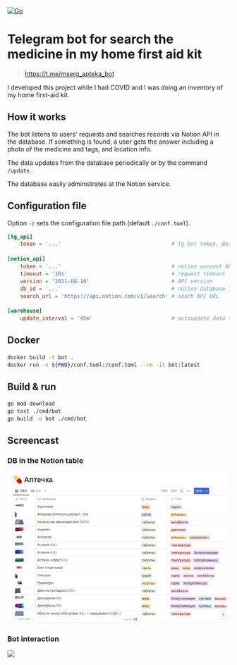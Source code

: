 [![Go](https://github.com/sir-go/bot-notion-aidkit/actions/workflows/go.yml/badge.svg)](https://github.com/sir-go/bot-notion-aidkit/actions/workflows/go.yml)

# Telegram bot for search the medicine in my home first aid kit
> https://t.me/mserg_apteka_bot

I developed this project while I had COVID and I was doing an inventory of my home first-aid kit.

## How it works
The bot listens to users' requests and searches records via Notion API in the database. 
If something is found, a user gets the answer including a photo of the medicine and tags, and location info.

The data updates from the database periodically or by the command `/update`.

The database easily administrates at the Notion service.

## Configuration file
Option `-c` sets the configuration file path (default `./conf.toml`).

```toml
[tg_api]
    token = '...'                                   # Tg bot token, BotFather (https://t.me/BotFather) helps

[notion_api]
    token = '...'                                   # notion account API token
    timeout = '10s'                                 # request timeout
    version = '2021-08-16'                          # API version
    db_id = '...'                                   # notion database ID
    search_url = 'https://api.notion.com/v1/search' # seach API URL

[warehouse]
    update_interval = '45m'                         # autoupdate data time interval
```
## Docker
```bash
docker build -t bot .
docker run -v ${PWD}/conf.toml:/conf.toml --rm -it bot:latest
```

## Build & run
```bash
go mod download
go test ./cmd/bot
go build -o bot ./cmd/bot
```

## Screencast
### DB in the Notion table
![](notion.png)

### Bot interaction
![](sc.gif)
